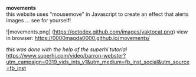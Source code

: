 **movements** <br>
this website uses "mousemove" in Javascript to create an effect that alerts images ... 
see for yourself!

![movements.png] (https://octodex.github.com/images/yaktocat.png)
view in browser:
https://0000magda0000.github.io/movements/



*this was done with the help of the superhi tutorial* https://www.superhi.com/video/barron-webster?utm_campaign=0319_vids_ints_v1&utm_medium=fb_inst_social&utm_source=fb_inst
